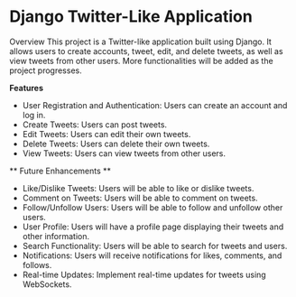 # Django Twitter-Like Application 
Overview This project is a Twitter-like application built using Django. It allows users to create accounts, tweet, edit, and delete tweets, as well as view tweets from other users. More functionalities will be added as the project progresses.

**Features**

* User Registration and Authentication: Users can create an account and log in.
* Create Tweets: Users can post tweets.
* Edit Tweets: Users can edit their own tweets.
* Delete Tweets: Users can delete their own tweets.
* View Tweets: Users can view tweets from other users.

** Future Enhancements **

* Like/Dislike Tweets: Users will be able to like or dislike tweets.
* Comment on Tweets: Users will be able to comment on tweets.
* Follow/Unfollow Users: Users will be able to follow and unfollow other users.
* User Profile: Users will have a profile page displaying their tweets and other information.
* Search Functionality: Users will be able to search for tweets and users.
* Notifications: Users will receive notifications for likes, comments, and follows.
* Real-time Updates: Implement real-time updates for tweets using WebSockets.
